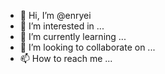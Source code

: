 - 👋 Hi, I’m @enryei
- 👀 I’m interested in ...
- 🌱 I’m currently learning ...
- 💞️ I’m looking to collaborate on ...
- 📫 How to reach me ...

<!---
enryei/enryei is a ✨ special ✨ repository because its `README.md` (this file) appears on your GitHub profile.
You can click the Preview link to take a look at your changes.
--->
